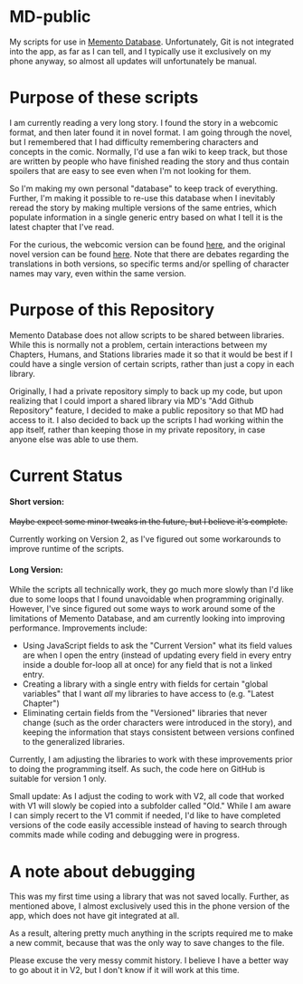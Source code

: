 # MD-public

My scripts for use in [Memento Database](https://mementodatabase.com/). Unfortunately, Git is not integrated into the app, as far as I can tell, and I typically use it exclusively on my phone anyway, so almost all updates will unfortunately be manual.

# Purpose of these scripts

I am currently reading a very long story. I found the story in a webcomic format, and then later found it in novel format. I am going through the novel, but I remembered that I had difficulty remembering characters and concepts in the comic. Normally, I'd use a fan wiki to keep track, but those are written by people who have finished reading the story and thus contain spoilers that are easy to see even when I'm not looking for them.

So I'm making my own personal "database" to keep track of everything. Further, I'm making it possible to re-use this database when I inevitably reread the story by making multiple versions of the same entries, which populate information in a single generic entry based on what I tell it is the latest chapter that I've read.

For the curious, the webcomic version can be found [here](https://www.webtoons.com/en/action/omniscient-reader/episode-0-prologue/viewer?title_no=2154&episode_no=1), and the original novel version can be found [here](https://novelchapter.com/omniscient-readers-viewpoint-tueM4). Note that there are debates regarding the translations in both versions, so specific terms and/or spelling of character names may vary, even within the same version.

# Purpose of this Repository

Memento Database does not allow scripts to be shared between libraries. While this is normally not a problem, certain interactions between my Chapters, Humans, and Stations libraries made it so that it would be best if I could have a single version of certain scripts, rather than just a copy in each library.

Originally, I had a private repository simply to back up my code, but upon realizing that I could import a shared library via MD's "Add Github Repository" feature, I decided to make a public repository so that MD had access to it. I also decided to back up the scripts I had working within the app itself, rather than keeping those in my private repository, in case anyone else was able to use them.

# Current Status
#### Short version:

~~Maybe expect some minor tweaks in the future, but I believe it's complete.~~

Currently working on Version 2, as I've figured out some workarounds to improve runtime of the scripts.

#### Long Version:

While the scripts all technically work, they go much more slowly than I'd like due to some loops that I found unavoidable when programming originally. However, I've since figured out some ways to work around some of the limitations of Memento Database, and am currently looking into improving performance. Improvements include:
* Using JavaScript fields to ask the "Current Version" what its field values are when I open the entry (instead of updating every field in every entry inside a double for-loop all at once) for any field that is not a linked entry.
* Creating a library with a single entry with fields for certain "global variables" that I want *all* my libraries to have access to (e.g. "Latest Chapter")
* Eliminating certain fields from the "Versioned" libraries that never change (such as the order characters were introduced in the story), and keeping the information that stays consistent between versions confined to the generalized libraries.

Currently, I am adjusting the libraries to work with these improvements prior to doing the programming itself. As such, the code here on GitHub is suitable for version 1 only.

Small update: As I adjust the coding to work with V2, all code that worked with V1 will slowly be copied into a subfolder called "Old." While I am aware I can simply recert to the V1 commit if needed, I'd like to have completed versions of the code easily accessible instead of having to search through commits made while coding and debugging were in progress.

# A note about debugging

This was my first time using a library that was not saved locally. Further, as mentioned above, I almost exclusively used this in the phone version of the app, which does not have git integrated at all.

As a result, altering pretty much anything in the scripts required me to make a new commit, because that was the only way to save changes to the file.

Please excuse the very messy commit history. I believe I have a better way to go about it in V2, but I don't know if it will work at this time.
